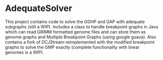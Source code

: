 # AdequateSolver
This project contains code to solve the GGHP and GAP with adequate subgraphs (still a WIP). Includes a class to handle breakpoint graphs in Java which can read GRIMM formatted genome files and can store them as genome graphs and Multiple Breakpoint Graphs (using google guava). Also contains a fork of DCJStream reimplemented with the modified breakpoint graphs to solve the GMP exactly (complete functionality with linear genomes is a WIP).  
